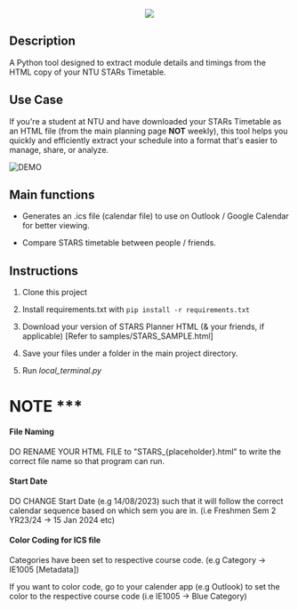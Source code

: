 <p align="center" width="100%">
    <img src="https://github.com/NabilAidilreza/NTU_STARS_Project/assets/58650657/71247a05-0fea-41b0-9271-0fd05d1aaedf"> 
</p>

## Description

A Python tool designed to extract module details and timings from the HTML copy of your NTU STARs Timetable.

## Use Case
If you're a student at NTU and have downloaded your STARs Timetable as an HTML file (from the main planning page <b>NOT</b> weekly), this tool helps you quickly and efficiently extract your schedule into a format that's easier to manage, share, or analyze.

![DEMO](https://github.com/NabilAidilreza/NTU_STARS_Project/assets/58650657/97596935-beaa-4098-ba9c-eefd5cbf31ef)

## Main functions

- Generates an .ics file (calendar file) to use on Outlook / Google Calendar for better viewing.

- Compare STARS timetable between people / friends.

## Instructions

1. Clone this project

2. Install requirements.txt with `pip install -r requirements.txt`

3. Download your version of STARS Planner HTML (& your friends, if applicable) [Refer to samples/STARS_SAMPLE.html]

4. Save your files under a folder in the main project directory.

5. Run *local_terminal.py*

# NOTE ***

#### File Naming

DO RENAME YOUR HTML FILE to "STARS_{placeholder}.html" to write the correct file name so that program can run.

#### Start Date

DO CHANGE Start Date (e.g 14/08/2023) such that it will follow the correct calendar sequence based on which sem you are in. (i.e Freshmen Sem 2 YR23/24 -> 15 Jan 2024 etc)

#### Color Coding for ICS file

Categories have been set to respective course code. (e.g Category -> IE1005 [Metadata])

If you want to color code, go to your calender app (e.g Outlook) to set the color to the respective course code (i.e IE1005 -> Blue Category)


